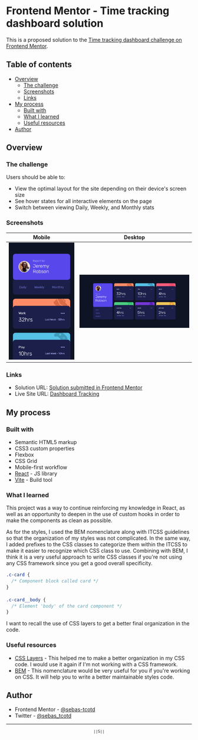 # Frontend Mentor - Time tracking dashboard solution

This is a proposed solution to the [Time tracking dashboard challenge on Frontend Mentor](https://www.frontendmentor.io/challenges/time-tracking-dashboard-UIQ7167Jw).

## Table of contents

- [Overview](#overview)
  - [The challenge](#the-challenge)
  - [Screenshots](#screenshots)
  - [Links](#links)
- [My process](#my-process)
  - [Built with](#built-with)
  - [What I learned](#what-i-learned)
  - [Useful resources](#useful-resources)
- [Author](#author)

## Overview

### The challenge

Users should be able to:

- View the optimal layout for the site depending on their device's screen size
- See hover states for all interactive elements on the page
- Switch between viewing Daily, Weekly, and Monthly stats

### Screenshots

| Mobile                            | Desktop                             |
| --------------------------------- | ----------------------------------- |
| ![Mobile view](./docs/mobile.png) | ![Desktop view](./docs/desktop.png) |

### Links

- Solution URL: [Solution submitted in Frontend Mentor](https://www.frontendmentor.io/solutions/dashboard-tracking-using-flexbox-grid-and-react-5pguTPTIo5)
- Live Site URL: [Dashboard Tracking](https://tcotd-dashboard-tracker-fm.netlify.app/)

## My process

### Built with

- Semantic HTML5 markup
- CSS3 custom properties
- Flexbox
- CSS Grid
- Mobile-first workflow
- [React](https://reactjs.org/) - JS library
- [Vite](https://vitejs.dev/) - Build tool

### What I learned

This project was a way to continue reinforcing my knowledge in React, as well as an opportunity to deepen in the use of custom hooks in order to make the components as clean as possible.

As for the styles, I used the BEM nomenclature along with ITCSS guidelines so that the organization of my styles was not complicated. In the same way, I added prefixes to the CSS classes to categorize them within the ITCSS to make it easier to recognize which CSS class to use. Combining with BEM, I think it is a very useful approach to write CSS classes if you're not using any CSS framework since you get a good overall specificity.

```css
.c-card {
  /* Component block called card */
}

.c-card__body {
  /* Element 'body' of the card component */
}
```

I want to recall the use of CSS layers to get a better final organization in the code.

### Useful resources

- [CSS Layers](https://css-tricks.com/css-cascade-layers/) - This helped me to make a better organization in my CSS code. I would use it again if I'm not working with a CSS framework.
- [BEM](https://getbem.com/) - This nomenclature would be very useful for you if you're working on CSS. It will help you to write a better maintainable styles code.

## Author

- Frontend Mentor - [@sebas-tcotd](https://www.frontendmentor.io/profile/sebas-tcotd)
- Twitter - [@sebas_tcotd](https://twitter.com/sebas_tcotd)

<hr />

<div style="text-align: center; font-family: monospace; font-size: 10px">||S||</div>
